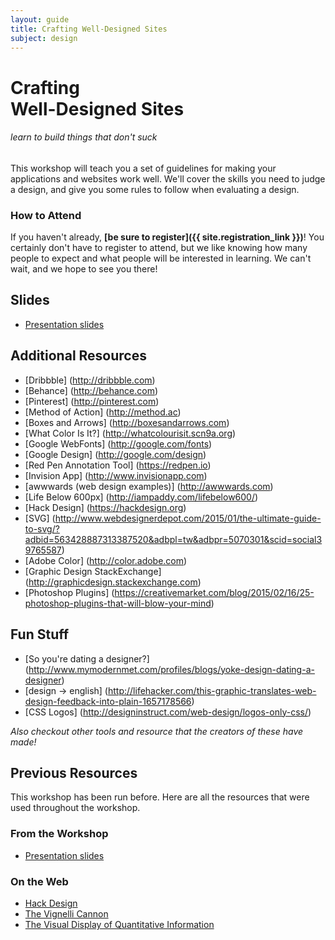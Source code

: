 ```yaml
---
layout: guide
title: Crafting Well-Designed Sites
subject: design
---
```


# Crafting <br>Well-Designed Sites

###### learn to build things that don't suck

This workshop will teach you a set of guidelines for making your applications
and websites work well. We'll cover the skills you need to judge a design, and
give you some rules to follow when evaluating a design.


### How to Attend

If you haven't already, __[be sure to register]({{ site.registration_link }})__!
You certainly don't have to register to attend, but we like knowing how many
people to expect and what people will be interested in learning. We can't wait,
and we hope to see you there!


## Slides

- [Presentation slides](WDWDesignSlides.pdf)

## Additional Resources

- [Dribbble] (http://dribbble.com)
- [Behance] (http://behance.com)
- [Pinterest] (http://pinterest.com)
- [Method of Action] (http://method.ac)
- [Boxes and Arrows] (http://boxesandarrows.com)
- [What Color Is It?] (http://whatcolourisit.scn9a.org)
- [Google WebFonts] (http://google.com/fonts)
- [Google Design] (http://google.com/design)
- [Red Pen Annotation Tool] (https://redpen.io)
- [Invision App] (http://www.invisionapp.com)
- [awwwards (web design examples)] (http://awwwards.com)
- [Life Below 600px] (http://iampaddy.com/lifebelow600/)
- [Hack Design] (https://hackdesign.org)
- [SVG] (http://www.webdesignerdepot.com/2015/01/the-ultimate-guide-to-svg/?adbid=563428887313387520&adbpl=tw&adbpr=5070301&scid=social39765587)
- [Adobe Color] (http://color.adobe.com)
- [Graphic Design StackExchange] (http://graphicdesign.stackexchange.com)
- [Photoshop Plugins] (https://creativemarket.com/blog/2015/02/16/25-photoshop-plugins-that-will-blow-your-mind)

## Fun Stuff

- [So you're dating a designer?] (http://www.mymodernmet.com/profiles/blogs/yoke-design-dating-a-designer)
- [design -> english] (http://lifehacker.com/this-graphic-translates-web-design-feedback-into-plain-1657178566)
- [CSS Logos] (http://designinstruct.com/web-design/logos-only-css/)

*Also checkout other tools and resource that the creators of these have made!*



## Previous Resources

This workshop has been run before. Here are all the resources that were used
throughout the workshop.

### From the Workshop

- [Presentation slides](https://drive.google.com/file/d/0B0-bUe9GLbYQNXJ5ZVpoYjhMWlE/edit?usp=sharing)

### On the Web

- [Hack Design](https://hackdesign.org/)
- [The Vignelli Cannon](http://www.vignelli.com/canon.pdf)
- [The Visual Display of Quantitative Information](http://www.amazon.com/The-Visual-Display-Quantitative-Information/dp/0961392142)


